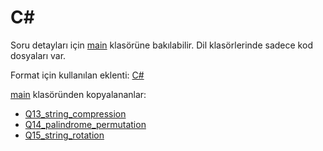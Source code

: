 # C#

Soru detayları için [main](../main/) klasörüne bakılabilir. Dil klasörlerinde sadece kod dosyaları var.

Format için kullanılan eklenti: [C#](https://marketplace.visualstudio.com/items?itemName=ms-dotnettools.csharp)

[main](../main/) klasöründen kopyalananlar:

- [Q13_string_compression](../main/Q13_string_compression/)
- [Q14_palindrome_permutation](../main/Q14_palindrome_permutation/)
- [Q15_string_rotation](../main/Q15_string_rotation/)

<!-- TODO: Add contribution guide -->
<!-- TODO: List contributors -->
